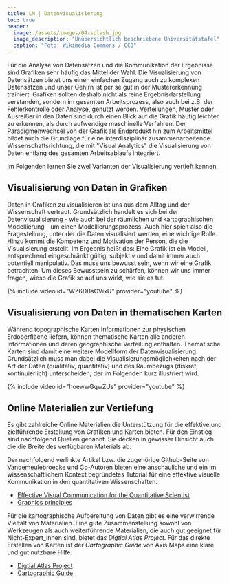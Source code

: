 ```yaml
---
title: LM | Datenvisualisierung
toc: true
header:
  image: /assets/images/04-splash.jpg
  image_description: "Unübersichtlich beschriebene Universitätstafel"
  caption: "Foto: Wikimedia Commons / CC0"
---
```


Für die Analyse von Datensätzen und die Kommunikation der Ergebnisse sind Grafiken sehr häufig das Mittel der Wahl. Die Visualisierung von Datensätzen bietet uns einen einfachen Zugang auch zu komplexen Datensätzen und unser Gehirn ist per se gut in der Mustererkennung trainiert. Grafiken sollten deshalb nicht als reine Ergebnisdarstellung verstanden, sondern im gesamten Arbeitsprozess, also auch bei z.B. der Fehlerkontrolle oder Analyse, genutzt werden. Verteilungen, Muster oder Ausreißer in den Daten sind durch einen Blick auf die Grafik häufig leichter zu erkennen, als durch aufwendige maschinelle Verfahren. Der Paradigmenwechsel von der Grafik als Endprodukt hin zum Arbeitsmittel bildet auch die Grundlage für eine interdisziplinär zusammenarbeitende Wissenschaftsrichtung, die mit "Visual Analytics" die Visualisierung von Daten entlang des gesamten Arbeitsablaufs integriert.

Im Folgenden lernen Sie zwei Varianten der Visualisierung vertieft kennen.

## Visualisierung von Daten in Grafiken
Daten in Grafiken zu visualisieren ist uns aus dem Alltag und der Wissenschaft vertraut. Grundsätzlich handelt es sich bei der Datenvisualisierung - wie auch bei der räumlichen und kartographischen Modellierung - um einen Modellierungsprozess. Auch hier spielt also die Fragestellung, unter der die Daten visualisiert werden, eine wichtige Rolle. Hinzu kommt die Kompetenz und Motivation der Person, die die Visualisierung erstellt. Im Ergebnis heißt das: Eine Grafik ist ein Modell, entsprechend eingeschränkt gültig, subjektiv und damit immer auch potentiell manipulativ. Das muss uns bewusst sein, wenn wir eine Grafik betrachten. Um dieses Bewusstsein zu schärfen, können wir uns immer fragen, wieso die Grafik so auf uns wirkt, wie sie es tut.

{% include video id="WZ6DBsOVixU" provider="youtube" %}


## Visualisierung von Daten in thematischen Karten
Während topographische Karten Informationen zur physischen Erdoberfläche liefern, können thematische Karten alle anderen Informationen und deren geographische Verteilung enthalten. Thematische Karten sind damit eine weitere Modellform der Datenvisualisierung. Grundsätzlich muss man dabei die Visualisierungsmöglichkeiten nach der Art der Daten (qualitativ, quantitativ) und des Raumbezugs (diskret, kontinuierlich) unterscheiden, der im Folgenden kurz illustriert wird.

{% include video id="hoewwGqwZUs" provider="youtube" %}


## Online Materialien zur Vertiefung

Es gibt zahlreiche Online Materialien die Unterstützung für die effektive und zielführende Erstellung von Grafiken und Karten bieten. 
Für den Einstieg sind nachfolgend Quellen genannt. Sie decken in gewisser Hinsicht auch die die Breite des verfügbaren Materials ab. 

Der nachfolgend verlinkte Artikel bzw. die zugehörige Github-Seite von Vandemeulebroecke und Co-Autoren bieten eine anschauliche und ein im wissenschaftlichem Kontext begründetes Tutorial für eine effektive visuelle Kommunikation in den quantitativen Wissenschaften. 
* [Effective Visual Communication for the Quantitative Scientist](https://ascpt.onlinelibrary.wiley.com/doi/full/10.1002/psp4.12455)
* [Graphics principles](https://graphicsprinciples.github.io/)

Für die kartographische Aufbereitung von Daten gibt es eine verwirrende Vielfalt von Materialien. Eine gute Zusammenstellung sowohl von Werkzeugen als auch weiterführende Materialien, die auch gut geeignet für Nicht-Expert_innen sind, bietet das *Digtial Atlas Project*. Für das direkte Erstellen von Karten ist der *Cartographic Guide* von Axis Maps eine klare und gut nutzbare Hilfe.
* [Digtial Atlas Project](https://www.digitalatlasproject.net/geoskills/cartography-and-mapping)
* [Cartographic Guide](https://www.axismaps.com/guide)
